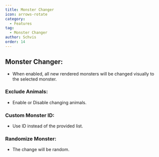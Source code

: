```yaml
---
title: Monster Changer
icon: arrows-rotate
category:
  - Features
tag:
  - Monster Changer
author: Schvis
order: 14
---
```


## Monster Changer:
- When enabled, all new rendered monsters will be changed visually to the selected monster.
### Exclude Animals:
- Enable or Disable changing animals.
### Custom Monster ID:
- Use ID instead of the provided list.
### Randomize Monster:
- The change will be random.

